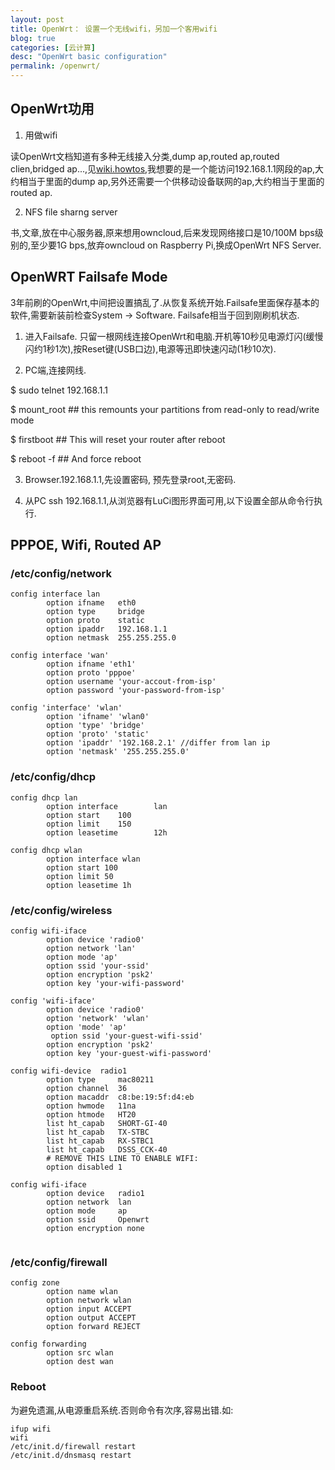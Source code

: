 ```yaml
---
layout: post
title: OpenWrt： 设置一个无线wifi，另加一个客用wifi
blog: true
categories: [云计算]
desc: "OpenWrt basic configuration"
permalink: /openwrt/
---
```


## OpenWrt功用

1. 用做wifi

读OpenWrt文档知道有多种无线接入分类,dump ap,routed ap,routed clien,bridged ap...,见[wiki.howtos](https://wiki.openwrt.org/doc/howto/start),我想要的是一个能访问192.168.1.1网段的ap,大约相当于里面的dump ap,另外还需要一个供移动设备联网的ap,大约相当于里面的routed ap.

2. NFS file sharng server

书,文章,放在中心服务器,原来想用owncloud,后来发现网络接口是10/100M bps级别的,至少要1G bps,放弃owncloud on Raspberry Pi,换成OpenWrt NFS Server.

## OpenWRT Failsafe Mode

3年前刷的OpenWrt,中间把设置搞乱了.从恢复系统开始.Failsafe里面保存基本的软件,需要新装前检查System -> Software. Failsafe相当于回到刚刷机状态.

1. 进入Failsafe. 只留一根网线连接OpenWrt和电脑.开机等10秒见电源灯闪(缓慢闪约1秒1次),按Reset键(USB口边),电源等迅即快速闪动(1秒10次).

2. PC端,连接网线.

$ sudo telnet 192.168.1.1

$ mount_root ## this remounts your partitions from read-only to read/write mode

$ firstboot  ## This will reset your router after reboot

$ reboot -f ## And force reboot

3. Browser.192.168.1.1,先设置密码, 预先登录root,无密码.

4. 从PC ssh 192.168.1.1,从浏览器有LuCi图形界面可用,以下设置全部从命令行执行.

## PPPOE, Wifi, Routed AP

### /etc/config/network

```
config interface lan
        option ifname   eth0
        option type     bridge
        option proto    static
        option ipaddr   192.168.1.1
        option netmask  255.255.255.0

config interface 'wan'
        option ifname 'eth1'
        option proto 'pppoe'
        option username 'your-accout-from-isp'
        option password 'your-password-from-isp'

config 'interface' 'wlan'
        option 'ifname' 'wlan0'
        option 'type' 'bridge'
        option 'proto' 'static'
        option 'ipaddr' '192.168.2.1' //differ from lan ip
        option 'netmask' '255.255.255.0'
```

### /etc/config/dhcp

```
config dhcp lan
        option interface        lan
        option start    100
        option limit    150
        option leasetime        12h

config dhcp wlan
        option interface wlan
        option start 100
        option limit 50
        option leasetime 1h
```

### /etc/config/wireless
```
config wifi-iface
        option device 'radio0'
        option network 'lan'
        option mode 'ap'
        option ssid 'your-ssid'
        option encryption 'psk2'
        option key 'your-wifi-password'

config 'wifi-iface'
        option device 'radio0'
        option 'network' 'wlan'
        option 'mode' 'ap'
         option ssid 'your-guest-wifi-ssid'
        option encryption 'psk2'                                                                           
        option key 'your-guest-wifi-password'

config wifi-device  radio1
        option type     mac80211
        option channel  36
        option macaddr  c8:be:19:5f:d4:eb
        option hwmode   11na
        option htmode   HT20
        list ht_capab   SHORT-GI-40
        list ht_capab   TX-STBC
        list ht_capab   RX-STBC1
        list ht_capab   DSSS_CCK-40
        # REMOVE THIS LINE TO ENABLE WIFI:
        option disabled 1

config wifi-iface
        option device   radio1
        option network  lan
        option mode     ap
        option ssid     Openwrt
        option encryption none
        
```
### /etc/config/firewall

```
config zone
        option name wlan
        option network wlan
        option input ACCEPT
        option output ACCEPT
        option forward REJECT
                                        
config forwarding
        option src wlan
        option dest wan
```

### Reboot
为避免遗漏,从电源重启系统.否则命令有次序,容易出错.如:

```
ifup wifi
wifi
/etc/init.d/firewall restart
/etc/init.d/dnsmasq restart
```
